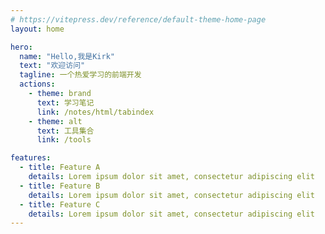 ```yaml
---
# https://vitepress.dev/reference/default-theme-home-page
layout: home

hero:
  name: "Hello,我是Kirk"
  text: "欢迎访问"
  tagline: 一个热爱学习的前端开发
  actions:
    - theme: brand
      text: 学习笔记
      link: /notes/html/tabindex
    - theme: alt
      text: 工具集合
      link: /tools

features:
  - title: Feature A
    details: Lorem ipsum dolor sit amet, consectetur adipiscing elit
  - title: Feature B
    details: Lorem ipsum dolor sit amet, consectetur adipiscing elit
  - title: Feature C
    details: Lorem ipsum dolor sit amet, consectetur adipiscing elit
---
```


